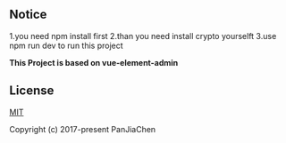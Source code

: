## Notice

1.you need npm install first
2.than you need install crypto yourselft
3.use npm run dev to run this project

**This Project is based on vue-element-admin**

## License

[MIT](https://github.com/PanJiaChen/vue-element-admin/blob/master/LICENSE)

Copyright (c) 2017-present PanJiaChen
